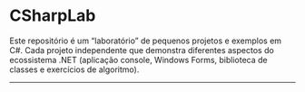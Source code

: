 # CSharpLab

Este repositório é um “laboratório” de pequenos projetos e exemplos em C#. Cada projeto independente que demonstra diferentes aspectos do ecossistema .NET (aplicação console, Windows Forms, biblioteca de classes e exercícios de algoritmo).

---

